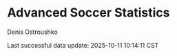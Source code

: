 # Advanced Soccer Statistics
Denis Ostroushko

<!-- gfm -->

Last successful data update: 2025-10-11 10:14:11 CST
